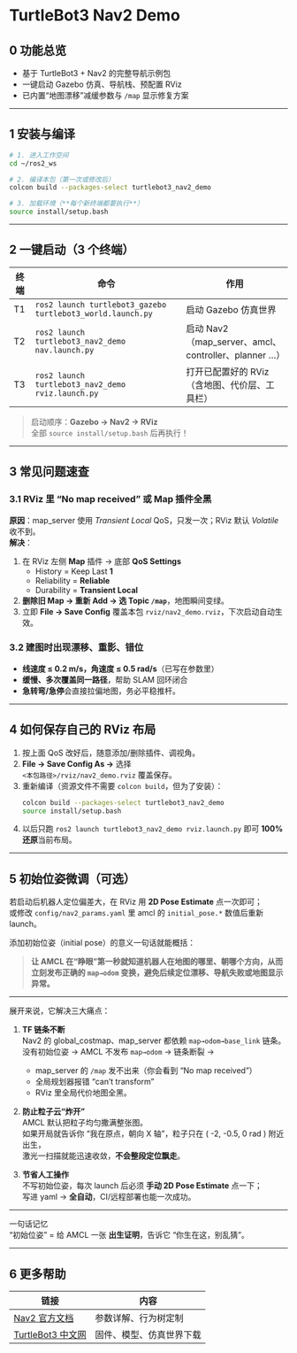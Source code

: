 # TurtleBot3 Nav2 Demo

## 0 功能总览
- 基于 TurtleBot3 + Nav2 的完整导航示例包  
- 一键启动 Gazebo 仿真、导航栈、预配置 RViz  
- 已内置“地图漂移”减缓参数与 `/map` 显示修复方案  

---

## 1 安装与编译
```bash
# 1. 进入工作空间
cd ~/ros2_ws

# 2. 编译本包（第一次或修改后）
colcon build --packages-select turtlebot3_nav2_demo

# 3. 加载环境（**每个新终端都要执行**）
source install/setup.bash
```

---

## 2 一键启动（3 个终端）
| 终端 | 命令 | 作用 |
| ---- | ---- | ---- |
| T1 | `ros2 launch turtlebot3_gazebo turtlebot3_world.launch.py` | 启动 Gazebo 仿真世界 |
| T2 | `ros2 launch turtlebot3_nav2_demo nav.launch.py` | 启动 Nav2（map_server、amcl、controller、planner …） |
| T3 | `ros2 launch turtlebot3_nav2_demo rviz.launch.py` | 打开已配置好的 RViz（含地图、代价层、工具栏） |

> 启动顺序：**Gazebo → Nav2 → RViz**  
> 全部 `source install/setup.bash` 后再执行！

---

## 3 常见问题速查

### 3.1 RViz 里 “No map received” 或 Map 插件全黑
**原因**：map_server 使用 *Transient Local* QoS，只发一次；RViz 默认 *Volatile* 收不到。  
**解决**：
1. 在 RViz 左侧 **Map** 插件 → 底部 **QoS Settings**  
   - History = Keep Last **1**  
   - Reliability = **Reliable**  
   - Durability = **Transient Local**  
2. **删除旧 Map → 重新 Add → 选 Topic `/map`**，地图瞬间变绿。  
3. 立即 **File → Save Config** 覆盖本包 `rviz/nav2_demo.rviz`，下次启动自动生效。

### 3.2 建图时出现漂移、重影、错位
- **线速度 ≤ 0.2 m/s，角速度 ≤ 0.5 rad/s**（已写在参数里）  
- **缓慢、多次覆盖同一路径**，帮助 SLAM 回环闭合  
- **急转弯/急停**会直接拉偏地图，务必平稳推杆。

---

## 4 如何保存自己的 RViz 布局
1. 按上面 QoS 改好后，随意添加/删除插件、调视角。  
2. **File → Save Config As →** 选择  
   `<本包路径>/rviz/nav2_demo.rviz` 覆盖保存。  
3. 重新编译（资源文件不需要 `colcon build`，但为了安装）：
   ```bash
   colcon build --packages-select turtlebot3_nav2_demo
   source install/setup.bash
   ```
4. 以后只跑 `ros2 launch turtlebot3_nav2_demo rviz.launch.py` 即可 **100% 还原**当前布局。

---

## 5 初始位姿微调（可选）
若启动后机器人定位偏差大，在 RViz 用 **2D Pose Estimate** 点一次即可；  
或修改 `config/nav2_params.yaml` 里 amcl 的 `initial_pose.*` 数值后重新 launch。

添加初始位姿（initial pose）的意义一句话就能概括：

> **让 AMCL 在“睁眼”第一秒就知道机器人在地图的哪里、朝哪个方向，从而立刻发布正确的 `map→odom` 变换，避免后续定位漂移、导航失败或地图显示异常。**

------------------------------------------------
展开来说，它解决三大痛点：

1. **TF 链条不断**  
   Nav2 的 global_costmap、map_server 都依赖 `map→odom→base_link` 链条。  
   没有初始位姿 → AMCL 不发布 `map→odom` → 链条断裂 →  
   - map_server 的 `/map` 发不出来（你会看到 “No map received”）  
   - 全局规划器报错 “can’t transform”  
   - RViz 里全局代价地图全黑。

2. **防止粒子云“炸开”**  
   AMCL 默认把粒子均匀撒满整张图。  
   如果开局就告诉你 “我在原点，朝向 X 轴”，粒子只在 ( -2, -0.5, 0 rad ) 附近出生，  
   激光一扫描就能迅速收敛，**不会整段定位飘走**。

3. **节省人工操作**  
   不写初始位姿，每次 launch 后必须 **手动 2D Pose Estimate** 点一下；  
   写进 yaml → **全自动**，CI/远程部署也能一次成功。

------------------------------------------------
一句话记忆  
“初始位姿” = 给 AMCL 一张 **出生证明**，告诉它 “你生在这，别乱猜”。

---

## 6 更多帮助
| 链接 | 内容 |
| ---- | ---- |
| [Nav2 官方文档](https://navigation.ros.org/) | 参数详解、行为树定制 |
| [TurtleBot3 中文网](https://turtlebot3.robotis.com/) | 固件、模型、仿真世界下载 |